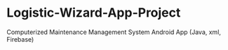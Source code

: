 # Logistic-Wizard-App-Project
Computerized Maintenance Management System Android App (Java, xml, Firebase)
